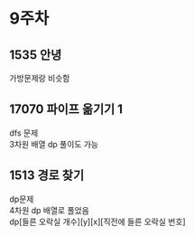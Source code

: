 # 9주차
## 1535 안녕
가방문제랑 비슷함

## 17070 파이프 옮기기 1
dfs 문제
<br/>
3차원 배열 dp 풀이도 가능

## 1513 경로 찾기
dp문제
<br/>
4차원 dp 배열로 풀었음
<br/>
dp[들른 오락실 개수][y][x][직전에 들른 오락실 번호]
